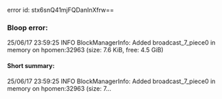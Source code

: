 error id: stx6snQ41mjFQDanInXfrw==
### Bloop error:

25/06/17 23:59:25 INFO BlockManagerInfo: Added broadcast_7_piece0 in memory on hpomen:32963 (size: 7.6 KiB, free: 4.5 GiB)
#### Short summary: 

25/06/17 23:59:25 INFO BlockManagerInfo: Added broadcast_7_piece0 in memory on hpomen:32963 (size: 7...